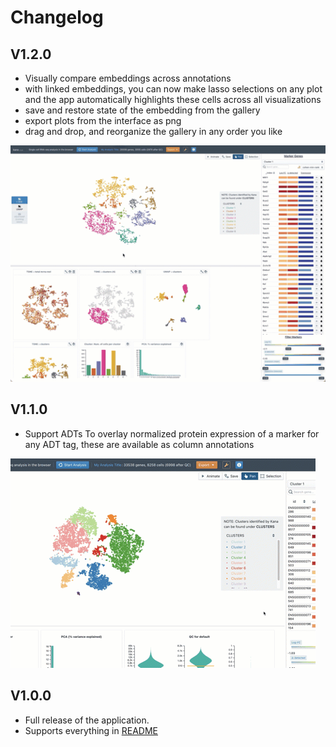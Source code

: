 # Changelog

## V1.2.0

- Visually compare embeddings across annotations
- with linked embeddings, you can now make lasso selections on any plot and the app automatically highlights these cells across all visualizations
- save and restore state of the embedding from the gallery
- export plots from the interface as png
- drag and drop, and reorganize the gallery in any order you like

![Linked Visualizations](assets/linked_visualization.gif)

## V1.1.0

- Support ADTs 
To overlay normalized protein expression of a marker for any ADT tag, these are available as column annotations

![ADT protein expression](./assets/adt_expr.gif)


## V1.0.0

- Full release of the application. 
- Supports everything in [README](./README.md)